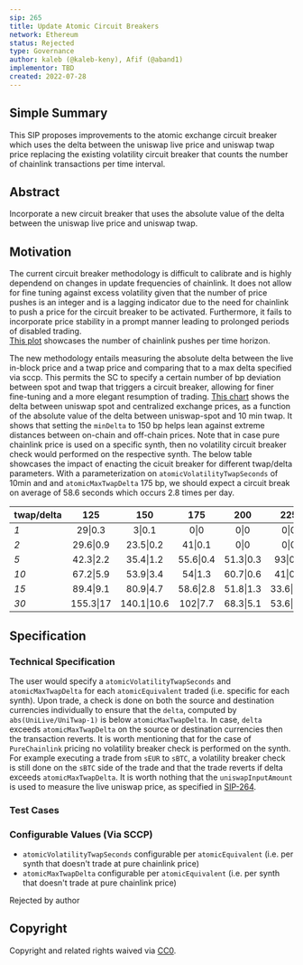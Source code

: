 ```yaml
---
sip: 265
title: Update Atomic Circuit Breakers
network: Ethereum
status: Rejected
type: Governance
author: kaleb (@kaleb-keny), Afif (@aband1)
implementor: TBD
created: 2022-07-28
---
```


<!--You can leave these HTML comments in your merged SIP and delete the visible duplicate text guides, they will not appear and may be helpful to refer to if you edit it again. This is the suggested template for new SIPs. Note that an SIP number will be assigned by an editor. When opening a pull request to submit your SIP, please use an abbreviated title in the filename, `sip-draft_title_abbrev.md`. The title should be 44 characters or less.-->

## Simple Summary

<!--"If you can't explain it simply, you don't understand it well enough." Simply describe the outcome the proposed changes intends to achieve. This should be non-technical and accessible to a casual community member.-->

This SIP proposes improvements to the atomic exchange circuit breaker which uses the delta between the uniswap live price and uniswap twap price replacing the existing volatility circuit breaker that counts the number of chainlink transactions per time interval.
 
## Abstract

<!--A short (~200 word) description of the proposed change, the abstract should clearly describe the proposed change. This is what *will* be done if the SIP is implemented, not *why* it should be done or *how* it will be done. If the SIP proposes deploying a new contract, write, "we propose to deploy a new contract that will do x".-->

Incorporate a new circuit breaker that uses the absolute value of the delta between the uniswap live price and uniswap twap.

## Motivation
<!--This is the problem statement. This is the *why* of the SIP. It should clearly explain *why* the current state of the protocol is inadequate.  It is critical that you explain *why* the change is needed, if the SIP proposes changing how something is calculated, you must address *why* the current calculation is innaccurate or wrong. This is not the place to describe how the SIP will address the issue!-->

The current circuit breaker methodology is difficult to calibrate and is highly dependend on changes in update frequencies of chainlink. It does not allow for fine tuning against excess volatility given that the number of price pushes is an integer and is a lagging indicator due to the need for chainlink to push a price for the circuit breaker to be activated. Furthermore, it fails to incorporate price stability in a prompt manner leading to prolonged periods of disabled trading.  
[This plot](https://ibb.co/hdNv5vF) showcases the number of chainlink pushes per time horizon.

The new methodology entails measuring the absolute delta between the live in-block price and a twap price and comparing that to a max delta specified via sccp. This permits the SC to specify a certain number of bp deviation between spot and twap that triggers a circuit breaker, allowing for finer fine-tuning and a more elegant resumption of trading. 
[This chart](https://ibb.co/qMfvYPR) shows the delta between uniswap spot and centralized exchange prices, as a function of the absolute value of the delta between uniswap-spot and 10 min twap. It shows that setting the `minDelta` to 150 bp helps lean against extreme distances between on-chain and off-chain prices.
Note that in case pure chainlink price is used on a specific synth, then no volatility circuit breaker check would performed on the respective synth. 
The below table showcases the impact of enacting the cicuit breaker for different twap/delta parameters. With a parameterization on `atomicVolatilityTwapSeconds` of 10min and and `atomicMaxTwapDelta` 175 bp, we should expect a circuit break on average of 58.6 seconds which occurs 2.8 times per day. 

| **twap/delta** 	|  **125**  	|   **150**   	|  **175**  	|  **200**  	|  **225**  	|
|----------------	|:---------:	|:-----------:	|:---------:	|:---------:	|:---------:	|
|       _1_      	|  29\|0.3  	|    3\|0.1   	|    0\|0   	|    0\|0   	|    0\|0   	|
|       _2_      	| 29.6\|0.9 	|  23.5\|0.2  	|  41\|0.1  	|    0\|0   	|    0\|0   	|
|       _5_      	| 42.3\|2.2 	|  35.4\|1.2  	| 55.6\|0.4 	| 51.3\|0.3 	|  93\|0.1  	|
|      _10_      	| 67.2\|5.9 	|  53.9\|3.4  	|  54\|1.3  	| 60.7\|0.6 	|  41\|0.4  	|
|      _15_      	| 89.4\|9.1 	|  80.9\|4.7  	| 58.6\|2.8 	| 51.8\|1.3 	| 33.6\|0.7 	|
|      _30_      	| 155.3\|17 	| 140.1\|10.6 	|  102\|7.7 	| 68.3\|5.1 	| 53.6\|2.4 	|

## Specification

<!--The specification should describe the syntax and semantics of any new feature, there are five sections
1. Overview
2. Rationale
3. Technical Specification
4. Test Cases
5. Configurable Values
-->

### Technical Specification

<!--The technical specification should outline the public API of the changes proposed. That is, changes to any of the interfaces Synthetix currently exposes or the creations of new ones.-->

The user would specify a `atomicVolatilityTwapSeconds` and `atomicMaxTwapDelta` for each `atomicEquivalent` traded (i.e. specific for each synth). Upon trade, a check is done on both the source and destination currencies individually to ensure that the `delta`, computed by `abs(UniLive/UniTwap-1)` is below `atomicMaxTwapDelta`. In case, `delta` exceeds `atomicMaxTwapDelta` on the source or destination currencies then the transaction reverts. It is worth mentioning that for the case of `PureChainlink` pricing no volatility breaker check is performed on the synth.
For example executing a trade from `sEUR` to `sBTC`, a volatility breaker check is still done on the `sBTC` side of the trade and that the trade reverts if delta exceeds `atomicMaxTwapDelta`.
It is worth nothing that the `uniswapInputAmount` is used to measure the live uniswap price, as specified in [SIP-264](https://sips.synthetix.io/sips/sip-264/).

### Test Cases

<!--Test cases for an implementation are mandatory for SIPs but can be included with the implementation..-->

### Configurable Values (Via SCCP)

<!--Please list all values configurable via SCCP under this implementation.-->

- `atomicVolatilityTwapSeconds` configurable per `atomicEquivalent` (i.e. per synth that doesn't trade at pure chainlink price)
- `atomicMaxTwapDelta` configurable per `atomicEquivalent` (i.e. per synth that doesn't trade at pure chainlink price)


Rejected by author

## Copyright

Copyright and related rights waived via [CC0](https://creativecommons.org/publicdomain/zero/1.0/).
